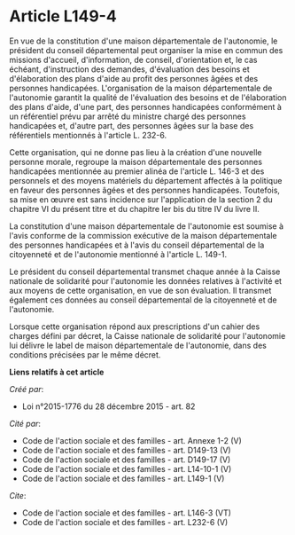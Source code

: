 # Article L149-4

En vue de la constitution d'une maison départementale de l'autonomie, le président du conseil départemental peut organiser la
mise en commun des missions d'accueil, d'information, de conseil, d'orientation et, le cas échéant, d'instruction des
demandes, d'évaluation des besoins et d'élaboration des plans d'aide au profit des personnes âgées et des personnes
handicapées. L'organisation de la maison départementale de l'autonomie garantit la qualité de l'évaluation des besoins et de
l'élaboration des plans d'aide, d'une part, des personnes handicapées conformément à un référentiel prévu par arrêté du
ministre chargé des personnes handicapées et, d'autre part, des personnes âgées sur la base des référentiels mentionnés à
l'article L. 232-6. 

Cette organisation, qui ne donne pas lieu à la création d'une nouvelle personne morale, regroupe la maison départementale des
personnes handicapées mentionnée au premier alinéa de l'article L. 146-3 et des personnels et des moyens matériels du
département affectés à la politique en faveur des personnes âgées et des personnes handicapées. Toutefois, sa mise en œuvre
est sans incidence sur l'application de la section 2 du chapitre VI du présent titre et du chapitre Ier bis du titre IV du
livre II. 

La constitution d'une maison départementale de l'autonomie est soumise à l'avis conforme de la commission exécutive de la
maison départementale des personnes handicapées et à l'avis du conseil départemental de la citoyenneté et de l'autonomie
mentionné à l'article L. 149-1. 

Le président du conseil départemental transmet chaque année à la Caisse nationale de solidarité pour l'autonomie les données
relatives à l'activité et aux moyens de cette organisation, en vue de son évaluation. Il transmet également ces données au
conseil départemental de la citoyenneté et de l'autonomie. 

Lorsque cette organisation répond aux prescriptions d'un cahier des charges défini par décret, la Caisse nationale de
solidarité pour l'autonomie lui délivre le label de maison départementale de l'autonomie, dans des conditions précisées par
le même décret.

**Liens relatifs à cet article**

_Créé par_:

  - Loi n°2015-1776 du 28 décembre 2015 - art. 82

_Cité par_:

  - Code de l'action sociale et des familles - art. Annexe 1-2 (V)
  - Code de l'action sociale et des familles - art. D149-13 (V)
  - Code de l'action sociale et des familles - art. D149-17 (V)
  - Code de l'action sociale et des familles - art. L14-10-1 (V)
  - Code de l'action sociale et des familles - art. L149-1 (V)

_Cite_:

  - Code de l'action sociale et des familles - art. L146-3 (VT)
  - Code de l'action sociale et des familles - art. L232-6 (V)
